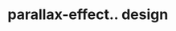 # parallax-effect.. design                                                                                                                                                                                                                                                                                        
                                     

